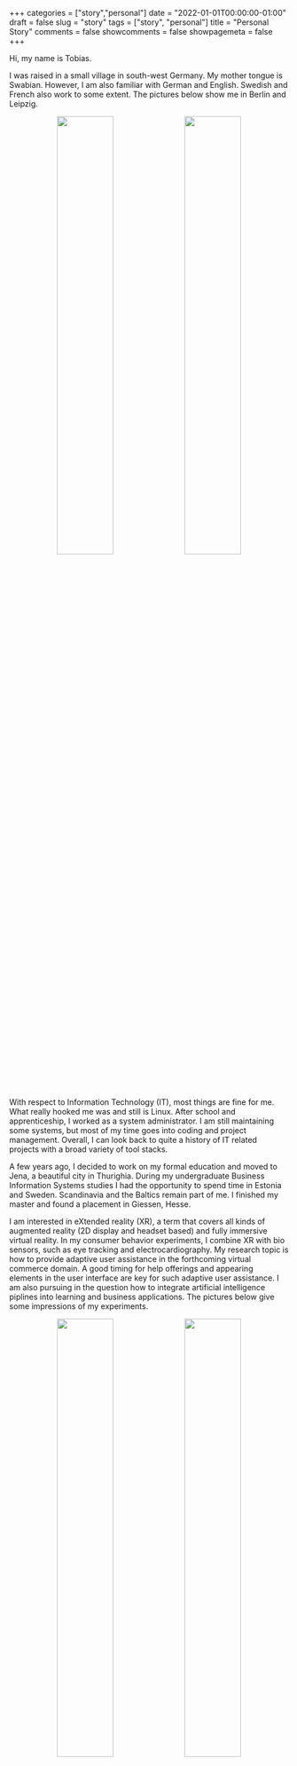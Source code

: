 +++
categories = ["story","personal"]
date = "2022-01-01T00:00:00-01:00"
draft = false
slug = "story"
tags = ["story", "personal"]
title = "Personal Story"
comments = false
showcomments = false
showpagemeta = false
+++

Hi, my name is Tobias. 

I was raised in a small village in south-west Germany. 
My mother tongue is Swabian. 
However, I am also familiar with German and English. 
Swedish and French also work to some extent.
The pictures below show me in Berlin and Leipzig.

<center>
    <img src="img/me_berlin.png" width="45%">
    <img src="img/me_leipzig.png" width="45%">
</center>

With respect to Information Technology (IT), most things are fine for me. 
What really hooked me was and still is Linux.
After school and apprenticeship, I worked as a system administrator.
I am still maintaining some systems, but most of my time goes into coding and project management.
Overall, I can look back to quite a history of IT related projects with a broad variety of tool stacks.

A few years ago, I decided to work on my formal education and moved to Jena, a beautiful city in Thurighia.
During my undergraduate Business Information Systems studies I had the opportunity to spend time in Estonia and Sweden.
Scandinavia and the Baltics remain part of me.
I finished my master and found a placement in Giessen, Hesse.

I am interested in eXtended reality (XR), a term that covers all kinds of augmented reality (2D display and headset based) and fully immersive virtual reality.
In my consumer behavior experiments, I combine XR with bio sensors, such as eye tracking and electrocardiography.
My research topic is how to provide adaptive user assistance in the forthcoming virtual commerce domain.
A good timing for help offerings and appearing elements in the user interface are key for such adaptive user assistance.
I am also pursuing in the question how to integrate artificial intelligence piplines into learning and business applications.
The pictures below give some impressions of my experiments.

<center>
    <img src="img/vr-experiments.jpg" width="45%">
    <img src="img/lab.jpg" width="45%">
</center>

